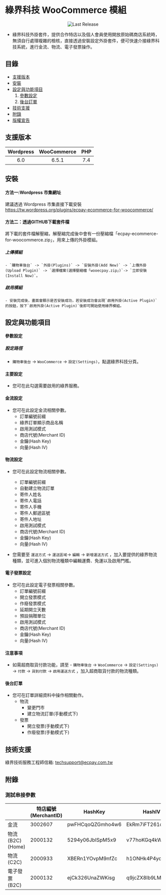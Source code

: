 綠界科技 WooCommerce 模組
===============
<p align="center">
    <img alt="Last Release" src="https://img.shields.io/github/release/ECPay/Woocommerce_ECPAY.svg">
</p>



* 綠界科技外掛套件，提供合作特店以及個人會員使用開放原始碼商店系統時，無須自行處理複雜的檢核，直接透過安裝設定外掛套件，便可快速介接綠界科技系統，進行金流、物流、電子發票操作。


目錄
-----------------
* [支援版本](#支援版本)
* [安裝](#安裝)
* [設定與功能項目](#設定與功能項目)
    1. [參數設定](#參數設定)
    2. [後台訂單](#後台訂單)
* [技術支援](#技術支援)
* [附錄](#附錄)
* [版權宣告](#版權宣告)



支援版本
-----------------
| Wordpress  | WooCommerce | PHP |
| :---------: | :----------: | :----------: |
| 6.0 | 6.5.1 | 7.4 |


安裝
-----------------
#### 方法一:Wordpress 市集網址
建議透過 Wordpress 市集直接下載安裝
https://tw.wordpress.org/plugins/ecpay-ecommerce-for-woocommerce/

#### 方法二：透過GITHUB下載套件檔
將下載的套件檔解壓縮，解壓縮完成後中會有一份壓縮檔「ecpay-ecommerce-for-woocommerce.zip」，用來上傳的外掛模組。

##### 上傳模組
	- `購物車後台` -> `外掛(Plugins)` -> `安裝外掛(Add New)` -> `上傳外掛(Upload Plugin)` -> `選擇檔案(選擇壓縮檔「wooecpay.zip」)`-> `立即安裝(Install Now)`。

##### 啟用模組
	- 安裝完成後，畫面會顯示是否安裝成功，若安裝成功會出現`啟用外掛(Active Plugin)`的按鈕，按下`啟用外掛(Active Plugin)`後即可開始使用綠界模組。

設定與功能項目
-----------------

#### 參數設定
##### 設定路徑
- `購物車後台` -> `WooCommerce` -> `設定(Settings)`，點選綠界科技分頁。

#### 主要設定
- 您可在此勾選需要啟用的綠界服務。
#### 金流設定
- 您可在此設定金流相關參數。
    - 訂單編號前綴
    - 綠界訂單顯示商品名稱
    - 啟用測試模式
    - 商店代號(Merchant ID)
    - 金鑰(Hash Key)
    - 向量(Hash IV)

#### 物流設定
- 您可在此設定物流相關參數。
    - 訂單編號前綴
    - 自動建立物流訂單
    - 寄件人姓名
    - 寄件人電話
    - 寄件人手機
    - 寄件人郵遞區號
    - 寄件人地址
    - 啟用測試模式
    - 商店代號(Merchant ID)
    - 金鑰(Hash Key)
    - 向量(Hash IV)

- 您需要至 `運送方式` -> `運送區域`-> `編輯` -> `新增運送方式` ，加入要提供的綠界物流種類，並可進入個別物流種類中編輯運費、免運以及啟用門檻。

#### 電子發票設定
- 您可在此設定電子發票相關參數。
    - 訂單編號前綴
    - 開立發票模式
    - 作廢發票模式
    - 延期開立天數
    - 預設捐贈單位
    - 啟用測試模式
    - 商店代號(Merchant ID)
    - 金鑰(Hash Key)
    - 向量(Hash IV)
#### 注意事項
- 如需超商取貨付款功能，請至 - `購物車後台` -> `WooCommerce` -> `設定(Settings)` -> `付款` -> `貨到付款` -> `啟用運送方式` ，加入超商取貨付款的物流種類。

#### 後台訂單

- 您可在訂單詳細資料中操作相關動作。
    - 物流
        - 變更門市
        - 建立物流訂單(手動模式下)
    - 發票
        - 開立發票(手動模式下)
        - 作廢發票(手動模式下)

技術支援
-----------------
綠界技術服務工程師信箱: techsupport@ecpay.com.tw

附錄
-----------------

### 測試串接參數

|  | 特店編號(MerchantID) | HashKey | HashIV |
| -------- | -------- | -------- | -------- |
| 金流     | 3002607     | pwFHCqoQZGmho4w6     | EkRm7iFT261dpevs     |
| 物流(B2C)(Home)     | 2000132     | 5294y06JbISpM5x9     | v77hoKGq4kWxNNIS     |
| 物流(C2C)| 2000933     | XBERn1YOvpM9nfZc     | h1ONHk4P4yqbl5LK     |
| 電子發票(B2C)     | 2000132     | ejCk326UnaZWKisg     | q9jcZX8Ib9LM8wYk     |

